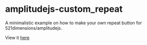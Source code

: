 # amplitudejs-custom_repeat
A minimalistic example on how to make your own repeat button for 521dimensions/amplitudejs.

View it [here](http://darnok2221.no-ip.biz/github/amplitudejs-custom_repeat/)
